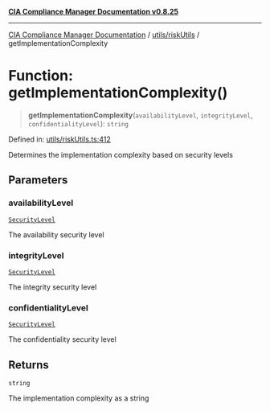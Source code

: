 [**CIA Compliance Manager Documentation v0.8.25**](../../../README.md)

***

[CIA Compliance Manager Documentation](../../../modules.md) / [utils/riskUtils](../README.md) / getImplementationComplexity

# Function: getImplementationComplexity()

> **getImplementationComplexity**(`availabilityLevel`, `integrityLevel`, `confidentialityLevel`): `string`

Defined in: [utils/riskUtils.ts:412](https://github.com/Hack23/cia-compliance-manager/blob/b7816746b3b7f5e02cb18303af9cc6696a8caef9/src/utils/riskUtils.ts#L412)

Determines the implementation complexity based on security levels

## Parameters

### availabilityLevel

[`SecurityLevel`](../../../types/cia/type-aliases/SecurityLevel.md)

The availability security level

### integrityLevel

[`SecurityLevel`](../../../types/cia/type-aliases/SecurityLevel.md)

The integrity security level

### confidentialityLevel

[`SecurityLevel`](../../../types/cia/type-aliases/SecurityLevel.md)

The confidentiality security level

## Returns

`string`

The implementation complexity as a string
